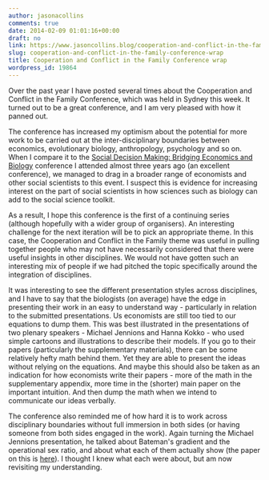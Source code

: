 ```yaml
---
author: jasonacollins
comments: true
date: 2014-02-09 01:01:16+00:00
draft: no
link: https://www.jasoncollins.blog/cooperation-and-conflict-in-the-family-conference-wrap/
slug: cooperation-and-conflict-in-the-family-conference-wrap
title: Cooperation and Conflict in the Family Conference wrap
wordpress_id: 19864
---
```


Over the past year I have posted several times about the Cooperation and Conflict in the Family Conference, which was held in Sydney this week. It turned out to be a great conference, and I am very pleased with how it panned out.

The conference has increased my optimism about the potential for more work to be carried out at the inter-disciplinary boundaries between economics, evolutionary biology, anthropology, psychology and so on. When I compare it to the [Social Decision Making: Bridging Economics and Biology](https://www.jasoncollins.blog/social-decision-making-bridging-economics-and-biology/) conference I attended almost three years ago (an excellent conference), we managed to drag in a broader range of economists and other social scientists to this event. I suspect this is evidence for increasing interest on the part of social scientists in how sciences such as biology can add to the social science toolkit.

As a result, I hope this conference is the first of a continuing series (although hopefully with a wider group of organisers). An interesting challenge for the next iteration will be to pick an appropriate theme. In this case, the Cooperation and Conflict in the Family theme was useful in pulling together people who may not have necessarily considered that there were useful insights in other disciplines. We would not have gotten such an interesting mix of people if we had pitched the topic specifically around the integration of disciplines.

It was interesting to see the different presentation styles across disciplines, and I have to say that the biologists (on average) have the edge in presenting their work in an easy to understand way - particularly in relation to the submitted presentations. Us economists are still too tied to our equations to dump them. This was best illustrated in the presentations of two plenary speakers - Michael Jennions and Hanna Kokko - who used simple cartoons and illustrations to describe their models. If you go to their papers (particularly the supplementary materials), there can be some relatively hefty math behind them. Yet they are able to present the ideas without relying on the equations. And maybe this should also be taken as an indication for how economists write their papers - more of the math in the supplementary appendix, more time in the (shorter) main paper on the important intuition. And then dump the math when we intend to communicate our ideas verbally.

The conference also reminded me of how hard it is to work across disciplinary boundaries without full immersion in both sides (or having someone from both sides engaged in the work). Again turning the Michael Jennions presentation, he talked about Bateman's gradient and the operational sex ratio, and about what each of them actually show (the paper on this is [here](http://doi.org/10.1111/j.1461-0248.2012.01859.x)). I thought I knew what each were about, but am now revisiting my understanding.
